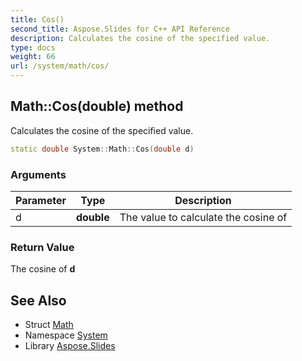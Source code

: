 ```yaml
---
title: Cos()
second_title: Aspose.Slides for C++ API Reference
description: Calculates the cosine of the specified value.
type: docs
weight: 66
url: /system/math/cos/
---
```

## Math::Cos(double) method


Calculates the cosine of the specified value.

```cpp
static double System::Math::Cos(double d)
```


### Arguments

| Parameter | Type | Description |
| --- | --- | --- |
| d | **double** | The value to calculate the cosine of |

### Return Value

The cosine of **d**

## See Also

* Struct [Math](../)
* Namespace [System](../../)
* Library [Aspose.Slides](../../../)